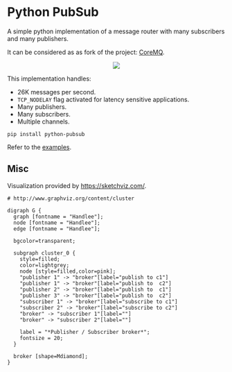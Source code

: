 # Python PubSub
A simple python implementation of a message router with many subscribers and many publishers.

It can be considered as as fork of the project: [CoreMQ](https://github.com/deejross/coremq).

<center>
<div><a href='//sketchviz.com/@philipperemy/8f597379f217ca0b6a20700ebc7f0b22'><img src='https://sketchviz.com/@philipperemy/8f597379f217ca0b6a20700ebc7f0b22/765f0d983410a72083cd967e7e0535dee8f9bcfc.sketchy.png' style='max-width: 100%;'></a></div>
</center>

This implementation handles:
- 26K messages per second.
- `TCP_NODELAY` flag activated for latency sensitive applications.
- Many publishers.
- Many subscribers.
- Multiple channels.

```
pip install python-pubsub
```

Refer to the [examples](examples).


## Misc

Visualization provided by https://sketchviz.com/.

```
# http://www.graphviz.org/content/cluster

digraph G {
  graph [fontname = "Handlee"];
  node [fontname = "Handlee"];
  edge [fontname = "Handlee"];

  bgcolor=transparent;

  subgraph cluster_0 {
    style=filled;
    color=lightgrey;
    node [style=filled,color=pink];
    "publisher 1" -> "broker"[label="publish to c1"]
    "publisher 1" -> "broker"[label="publish to  c2"]
    "publisher 2" -> "broker"[label="publish to  c1"]
    "publisher 3" -> "broker"[label="publish to  c2"]
    "subscriber 1" -> "broker"[label="subscribe to c1"]
    "subscriber 2" -> "broker"[label="subscribe to c2"]
    "broker" -> "subscriber 1"[label=""]
    "broker" -> "subscriber 2"[label=""]
    
    label = "*Publisher / Subscriber broker*";
    fontsize = 20;
  }

  broker [shape=Mdiamond];
}
```
